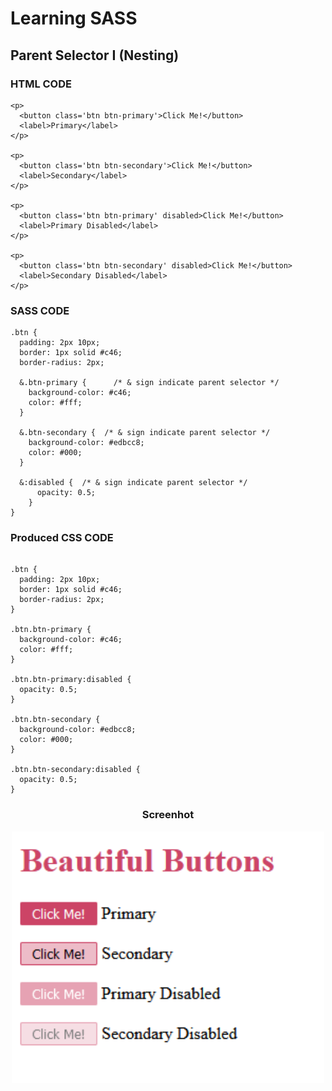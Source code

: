 # Learning SASS


## Parent Selector I (Nesting)

### HTML CODE

```
<p>
  <button class='btn btn-primary'>Click Me!</button>
  <label>Primary</label>
</p>

<p>
  <button class='btn btn-secondary'>Click Me!</button>
  <label>Secondary</label>
</p>

<p>
  <button class='btn btn-primary' disabled>Click Me!</button>
  <label>Primary Disabled</label>
</p>

<p>
  <button class='btn btn-secondary' disabled>Click Me!</button>
  <label>Secondary Disabled</label>
</p>
```

### SASS CODE

```
.btn {
  padding: 2px 10px;
  border: 1px solid #c46;
  border-radius: 2px;

  &.btn-primary {      /* & sign indicate parent selector */
    background-color: #c46;
    color: #fff;
  }

  &.btn-secondary {  /* & sign indicate parent selector */
    background-color: #edbcc8;
    color: #000;
  }
  
  &:disabled {  /* & sign indicate parent selector */
      opacity: 0.5;
    }
}
```


### Produced CSS CODE

```

.btn {
  padding: 2px 10px;
  border: 1px solid #c46;
  border-radius: 2px;
}

.btn.btn-primary {
  background-color: #c46;
  color: #fff;
}

.btn.btn-primary:disabled {
  opacity: 0.5;
}

.btn.btn-secondary {
  background-color: #edbcc8;
  color: #000;
}

.btn.btn-secondary:disabled {
  opacity: 0.5;
}
```

<h3 align="center">Screenhot</h3>
<p align="center">
  <img width="500" src="screenshot/nesting_exercise.png">
</P>
